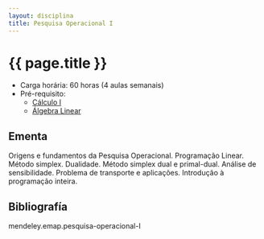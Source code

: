 ```yaml
---
layout: disciplina
title: Pesquisa Operacional I
---
```


# {{ page.title }}

- Carga horária: 60 horas (4 aulas semanais)
- Pré-requisito: 
    - [Cálculo I](calculo-I.html)
    - [Álgebra Linear](algebra-linear.html)

## Ementa 

Origens e fundamentos da Pesquisa Operacional. Programação
Linear. Método simplex. Dualidade. Método simplex dual e
primal-dual. Análise de sensibilidade. Problema de transporte e
aplicações. Introdução à programação inteira.

## Bibliografía

mendeley.emap.pesquisa-operacional-I
